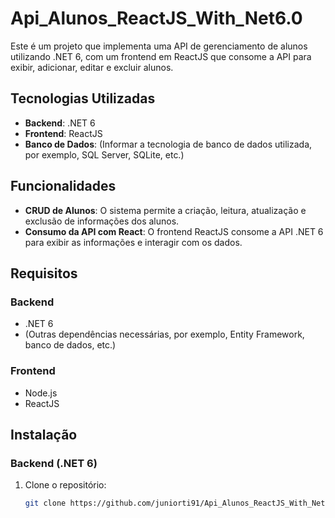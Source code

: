 # Api_Alunos_ReactJS_With_Net6.0

Este é um projeto que implementa uma API de gerenciamento de alunos utilizando .NET 6, com um frontend em ReactJS que consome a API para exibir, adicionar, editar e excluir alunos.

## Tecnologias Utilizadas

- **Backend**: .NET 6
- **Frontend**: ReactJS
- **Banco de Dados**: (Informar a tecnologia de banco de dados utilizada, por exemplo, SQL Server, SQLite, etc.)

## Funcionalidades

- **CRUD de Alunos**: O sistema permite a criação, leitura, atualização e exclusão de informações dos alunos.
- **Consumo da API com React**: O frontend ReactJS consome a API .NET 6 para exibir as informações e interagir com os dados.
  
## Requisitos

### Backend

- .NET 6
- (Outras dependências necessárias, por exemplo, Entity Framework, banco de dados, etc.)

### Frontend

- Node.js
- ReactJS

## Instalação

### Backend (.NET 6)

1. Clone o repositório:
   ```bash
   git clone https://github.com/juniorti91/Api_Alunos_ReactJS_With_Net6.0.git
